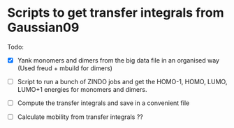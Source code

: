 # Scripts to get transfer integrals from Gaussian09


Todo:

- [x] Yank monomers and dimers from the big data file in an organised way (Used freud + mbuild for dimers)

- [ ] Script to run a bunch of ZINDO jobs and get the HOMO-1, HOMO, LUMO, LUMO+1 energies for monomers and dimers.

- [ ] Compute the transfer integrals and save in a convenient file

- [ ] Calculate mobility from transfer integrals ??


